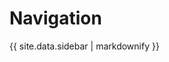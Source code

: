 # Navigation
{{ site.data.sidebar | markdownify }}

<style>
div.sidebar-outer {
  display: none;
}
.navbtn {
  display: none;
}
</style>
